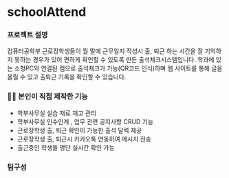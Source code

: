 # schoolAttend
### 프로젝트 설명

컴퓨터공학부 근로장학생들이 월 말에 근무일지 작성시 출, 퇴근 하는 시간을 잘 기억하지 못하는 경우가 있어 편하게 확인할 수 있도록 만든 출석체크시스템입니다. 학과에 있는 소형PC와 연결된 캠으로 출석체크가 가능(QR코드 인식)하며 웹 사이트를 통해 글을 올릴 수 있고 출퇴근 기록을 확인할 수 있습니다. 

### 👨‍💻 본인이 직접 제작한 기능

- 학부사무실 실습 재료 재고 관리
- 학부사무실 인수인계 , 업무 관련 공지사항 CRUD 기능
- 근로장학생 출, 퇴근 확인이 가능한 출석 달력 제공
- 근로장학생 출, 퇴근시 카카오톡 연동하여 메시지 전송
- 출근중인 학생들 명단 실시간 확인 가능

### 팀구성

